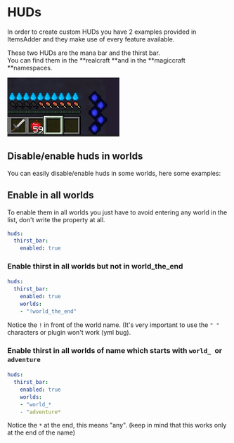# HUDs

In order to create custom HUDs you have 2 examples provided in ItemsAdder and they make use of every feature available.

These two HUDs are the mana bar and the thirst bar.\
You can find them in the **realcraft **and in the **magiccraft **namespaces.

![](<../../../.gitbook/assets/image (32).png>)

## Disable/enable huds in worlds

You can easily disable/enable huds in some worlds, here some examples:

## Enable in all worlds

To enable them in all worlds you just have to avoid entering any world in the list, don't write the property at all.

```yaml
huds:
  thirst_bar:
    enabled: true
```

### Enable thirst in all worlds but not in world_the_end

```yaml
huds:
  thirst_bar:
    enabled: true
    worlds:
    - "!world_the_end"
```

Notice the `!` in front of the world name. (It's very important to use the `" "` characters or plugin won't work (yml bug).

### Enable thirst in all worlds of name which starts with `world_ `or `adventure`

```yaml
huds:
  thirst_bar:
    enabled: true
    worlds:
    - "world_*
    - "adventure*
```

Notice the `*` at the end, this means "any". (keep in mind that this works only at the end of the name)
